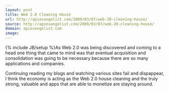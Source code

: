 ```yaml
---
layout: post
title: Web 2.0 Cleaning House
url: http://apievangelist.com/2009/03/07/web-20-cleaning-house/
source: http://apievangelist.com/2009/03/07/web-20-cleaning-house/
domain: apievangelist.com
image: 
---
```

{% include JB/setup %}As Web 2.0 was being discovered and coming to a head one thing that came to mind was that eventual acquisition and consolidation was going to be necessary because there are so many applications and companies. 

Continuing reading my blogs and watching various sites fail and dispappear, I think the economy is acting as the Web 2.0 house cleaning and the truly strong, valuable and apps that are able to monetize are staying around.